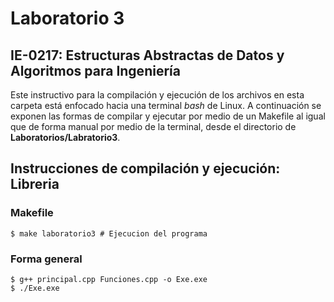 # Laboratorio 3
## IE-0217: Estructuras Abstractas de Datos y Algoritmos para Ingeniería

Este instructivo para la compilación y ejecución de los archivos en esta carpeta está enfocado hacia una terminal _bash_ de Linux.  A continuación se exponen las formas de compilar y ejecutar por medio de un Makefile al igual que de forma manual por medio de la terminal, desde el directorio de **Laboratorios/Labratorio3**. 

## Instrucciones de compilación y ejecución: Libreria
### Makefile
```
$ make laboratorio3 # Ejecucion del programa

``` 

### Forma general

```
$ g++ principal.cpp Funciones.cpp -o Exe.exe
$ ./Exe.exe
``` 